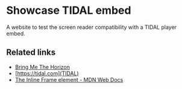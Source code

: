 # Showcase TIDAL embed

A website to test the screen reader compatibility with a TIDAL player embed.

## Related links

- [Bring Me The Horizon](https://www.bmthofficial.com)
- [https://tidal.com](TIDAL)
- [The Inline Frame element - MDN Web Docs](https://developer.mozilla.org/en-US/docs/Web/HTML/Element/iframe)
